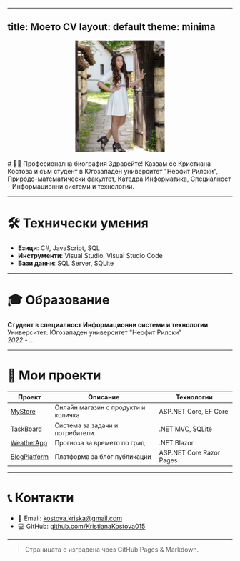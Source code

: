 
---
title: Моето CV
layout: default
theme: minima
---

<p align="center">
<img src="486122562_9297691600351411_192359321561508743_n.jpg" alt="Снимка" width="200" />
</p>
# 👨‍💻 Професионална биография
Здравейте!  
Казвам се Кристиана Костова и съм студент в Югозападен университет "Неофит Рилски",  
Природо-математически факултет, Катедра Информатика,  
Специалност - Информационни системи и технологии.

---

# 🛠️ Технически умения

- **Езици**: C#, JavaScript, SQL    
- **Инструменти**: Visual Studio, Visual Studio Code  
- **Бази данни**: SQL Server, SQLite  

---

# 🎓 Образование

**Студент в специалност Информационни системи и технологии**  
Университет: Югозападен университет "Неофит Рилски"  
*2022 - ...*

---

# 📂 Мои проекти

| Проект | Описание | Технологии |
|--------|----------|------------|
| [MyStore](https://github.com/username/mystore) | Онлайн магазин с продукти и количка | ASP.NET Core, EF Core |
| [TaskBoard](https://github.com/username/taskboard) | Система за задачи и потребители | .NET MVC, SQLite |
| [WeatherApp](https://github.com/username/weatherapp) | Прогноза за времето по град | .NET Blazor |
| [BlogPlatform](https://github.com/username/blogplatform) | Платформа за блог публикации | ASP.NET Core Razor Pages |

---

# 📞 Контакти

- 📧 Email: kostova.kriska@gmail.com  
- 💻 GitHub: [github.com/KristianaKostova015](https://github.com/KristianaKostova015)

---

> Страницата е изградена чрез GitHub Pages & Markdown.
